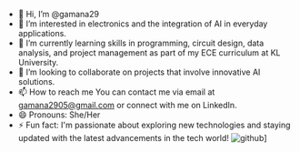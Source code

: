 - 👋 Hi, I’m @gamana29
- 👀 I’m interested in electronics and the integration of AI in everyday applications.
- 🌱 I’m currently learning skills in programming, circuit design, data analysis, and project management as part of my ECE curriculum at KL University.
- 💞️ I’m looking to collaborate on projects that involve innovative AI solutions.
- 📫 How to reach me You can contact me via email at gamana2905@gmail.com or connect with me on LinkedIn.
- 😄 Pronouns: She/Her
- ⚡ Fun fact:  I'm passionate about exploring new technologies and staying updated with the latest advancements in the tech world!
![github](https://img.shields.io/badge/GitHub-000000?style=for-the-badge&logo=GitHub&logoColor=white)]
<!---
gamana29/gamana29 is a ✨ special ✨ repository because its `README.md` (this file) appears on your GitHub profile.
You can click the Preview link to take a look at your changes.
--->
